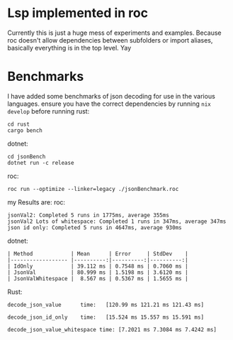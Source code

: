 # Lsp implemented in roc 

Currently this is just a huge mess of experiments and examples. Because roc doesn't allow dependencies between subfolders or import aliases, basically everything is in the top level. Yay 


# Benchmarks
I have added some benchmarks of json decoding for use in the various languages.
ensure you have the correct dependencies by running `nix develop` before running
rust:
```
cd rust
cargo bench
```
dotnet:
```
cd jsonBench
dotnet run -c release
```
roc:
```
roc run --optimize --linker=legacy ./jsonBenchmark.roc
```
my Results are:
roc:

```
jsonVal2: Completed 5 runs in 1775ms, average 355ms
jsonVal2 Lots of whitespace: Completed 1 runs in 347ms, average 347ms
json id only: Completed 5 runs in 4647ms, average 930ms  

```
dotnet:
```
| Method            | Mean      | Error     | StdDev    |
|------------------ |----------:|----------:|----------:|
| IdOnly            | 39.112 ms | 0.7548 ms | 0.7060 ms |
| JsonVal           | 80.999 ms | 1.5198 ms | 3.6120 ms |
| JsonValWhitespace |  8.567 ms | 0.5367 ms | 1.5655 ms |
```
Rust:
```
decode_json_value      time:   [120.99 ms 121.21 ms 121.43 ms]

decode_json_id_only    time:   [15.524 ms 15.557 ms 15.591 ms]

decode_json_value_whitespace time: [7.2021 ms 7.3084 ms 7.4242 ms]
```
